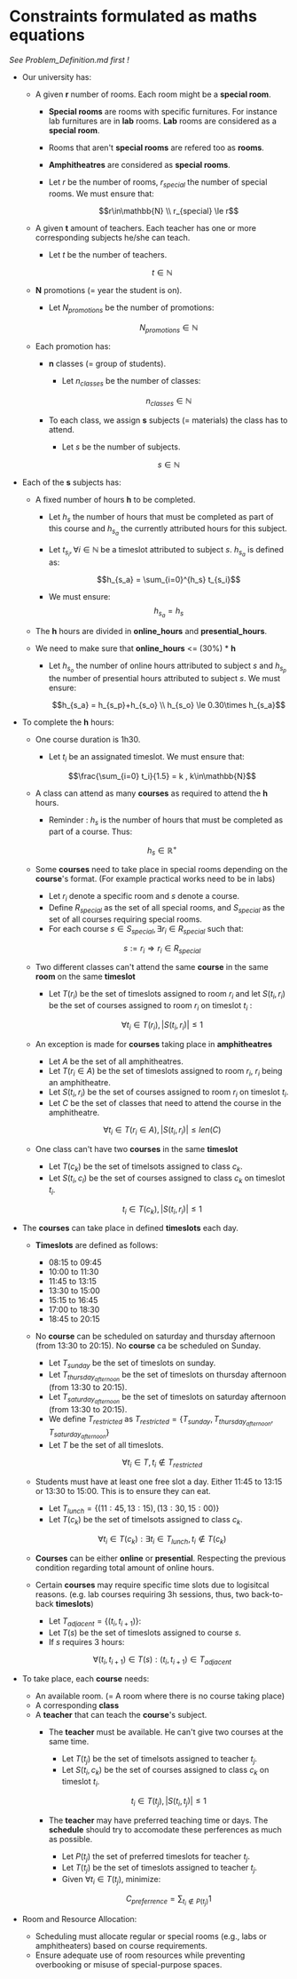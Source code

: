 # Constraints formulated as maths equations

*See Problem_Definition.md first !*

- Our university has:
    - A given **r** number of rooms. Each room might be a **special room**.
        - **Special rooms** are rooms with specific furnitures. For instance lab furnitures are in **lab** rooms. **Lab** rooms are considered as a **special room**.
        - Rooms that aren't **special rooms** are refered too as **rooms**.
        - **Amphitheatres** are considered as **special rooms**.

        - Let $r$ be the number of rooms, $r_{special}$ the number of special rooms. We must ensure that:

            $$r\in\mathbb{N} \\  r_{special} \le r$$

    - A given **t** amount of teachers. Each teacher has one or more corresponding subjects he/she can teach.
        - Let $t$ be the number of teachers.

        $$t \in \mathbb{N}$$ 

    - **N** promotions (= year the student is on).
        - Let $N_{promotions}$ be the number of promotions: 
        
            $$N_{promotions} \in \mathbb{N}$$

    - Each promotion has:
        - **n** classes (= group of students).
            - Let $n_{classes}$ be the number of classes: 
            
            $$n_{classes} \in \mathbb{N}$$
            
        - To each class, we assign **s** subjects (= materials) the class has to attend.
            - Let $s$ be the number of subjects. 
                    
            $$s \in \mathbb{N}$$
              
- Each of the **s** subjects has:
    - A fixed number of hours **h** to be completed.

        - Let $h_s$ the number of hours that must be completed as part of this course and $h_{s_a}$ the currently attributed hours for this subject.

        - Let $t_{s_i} , \forall i \in \mathbb{N}$ be a timeslot attributed to subject $s$. $h_{s_a}$ is defined as:

            $$h_{s_a} = \sum_{i=0}^{h_s} t_{s_i}$$
        
        - We must ensure:
            $$h_{s_a} = h_s$$

    - The **h** hours are divided in **online_hours** and **presential_hours**.
    - We need to make sure that **online_hours** <= (30%) * **h**

        - Let $h_{s_o}$ the number of online hours attributed to subject $s$ and $h_{s_p}$ the number of presential hours attributed to subject $s$. We must ensure:

            $$h_{s_a} = h_{s_p}+h_{s_o} \\ h_{s_o} \le 0.30\times h_{s_a}$$
      
- To complete the **h** hours:
    - One course duration is 1h30.
        - Let $t_i$ be an assignated timeslot. We must ensure that:

        $$\frac{\sum_{i=0} t_i}{1.5} = k , k\in\mathbb{N}$$


    - A class can attend as many **courses** as required to attend the **h** hours.

        - Reminder : $h_s$ is the number of hours that must be completed as part of a course. Thus:

        $$h_s \in \mathbb{R}^+$$

    - Some **courses** need to take place in special rooms depending on the **course**'s format. (For example practical works need to be in labs)

        - Let $r_i$ denote a specific room and $s$ denote a course.
        - Define $R_{special}$ as the set of all special rooms, and $S_{special}$ as the set of all courses requiring special rooms.
        - For each course $s\in S_{special}, \exists r_i \in R_{special}$ such that:

        $$s := r_i \Longrightarrow r_i \in R_{special}$$

    - Two different classes can't attend the same **course** in the same **room** on the same **timeslot**
        - Let $T(r_i)$ be the set of timeslots assigned to room $r_i$ and let $S(t_i,r_i)$ be the set of courses assigned to room $r_i$ on timeslot $t_i$ :

        $$\forall t_i \in T(r_i), \left|S(t_i,r_i)\right| \le 1$$

    - An exception is made for **courses** taking place in **amphitheatres**
        - Let $A$ be the set of all amphitheatres.
        - Let $T(r_i \in A)$ be the set of timeslots assigned to room $r_i$, $r_i$ being an amphitheatre.
        - Let $S(t_i,r_i)$ be the set of courses assigned to room $r_i$ on timeslot $t_i$.
        - Let $C$ be the set of classes that need to attend the course in the amphitheatre.

        $$\forall t_i \in T(r_i \in A), \left|S(t_i, r_i)\right| \le len(C)$$

    - One class can't have two **courses** in the same **timeslot**
        - Let $T(c_k)$ be the set of timelsots assigned to class $c_k$.
        - Let $S(t_i,c_l)$ be the set of courses assigned to class $c_k$ on timeslot $t_i$.

        $$t_i \in T(c_k), \left|S(t_i,r_i)\right| \le 1$$
      
- The **courses** can take place in defined **timeslots** each day.
    - **Timeslots** are defined as follows:
        - 08:15 to 09:45
        - 10:00 to 11:30
        - 11:45 to 13:15
        - 13:30 to 15:00
        - 15:15 to 16:45
        - 17:00 to 18:30
        - 18:45 to 20:15
    - No **course** can be scheduled on saturday and thursday afternoon (from 13:30 to 20:15). No **course** ca be scheduled on Sunday.
        - Let $T_{sunday}$ be the set of timeslots on sunday.
        - Let $T_{thursday_{afternoon}}$ be the set of timeslots on thursday afternoon (from 13:30 to 20:15).
        - Let $T_{saturday_{afternoon}}$ be the set of timeslots on saturday afternoon (from 13:30 to 20:15).
        - We define $T_{restricted}$ as $T_{restricted} = \{T_{sunday},  T_{thursday_{afternoon}}, T_{saturday_{afternoon}}\}$
        - Let $T$ be the set of all timeslots.

        $$\forall t_i \in T , t_i \notin T_{restricted}$$

    - Students must have at least one free slot a day. Either 11:45 to 13:15 or 13:30 to 15:00. This is to ensure they can eat.
        - Let $T_{lunch} = \{(11:45, 13:15), (13:30, 15:00) \}$
        - Let $T(c_k)$ be the set of timelsots assigned to class $c_k$.

        $$\forall t_i \in T(c_k): \exists t_i \in T_{lunch}, t_i \notin T(c_k)$$

    - **Courses** can be either **online** or **presential**. Respecting the previous condition regarding total amount of online hours.
    - Certain **courses** may require specific time slots due to logisitcal reasons. (e.g. lab courses requiring 3h sessions, thus, two back-to-back **timeslots**)
        - Let $T_{adjacent} = \{(t_i, t_{i+1})\}$:
        - Let $T(s)$ be the set of timeslots assigned to course $s$. 
        - If $s$ requires 3 hours:

        $$\forall (t_i, t_{i+1}) \in T(s) : (t_i, t_{i+1}) \in T_{adjacent}$$
      
- To take place, each **course** needs:
    - An available room. (= A room where there is no course taking place)
    - A corresponding **class**
    - A **teacher** that can teach the **course**'s subject.
        - The **teacher** must be available. He can't give two courses at the same time.
            - Let $T(t_j)$ be the set of timelsots assigned to teacher $t_j$.
            - Let $S(t_i,c_k)$ be the set of courses assigned to class $c_k$ on timeslot $t_i$.

            $$t_i \in T(t_j), \left|S(t_i,t_j)\right| \le 1$$


        - The **teacher** may have preferred teaching time or days. The **schedule** should try to accomodate these perferences as much as possible.
            - Let $P(t_j)$ the set of preferred timeslots for teacher $t_j$. 
            - Let $T(t_j)$ be the set of timeslots assigned to teacher $t_j$.
            - Given $\forall t_i \in T(t_j)$, minimize:

            $$C_{preferrence} = \sum_{t_i \notin P(t_j)} 1$$

- Room and Resource Allocation:
    - Scheduling must allocate regular or special rooms (e.g., labs or amphitheaters) based on course requirements.
    - Ensure adequate use of room resources while preventing overbooking or misuse of special-purpose spaces.